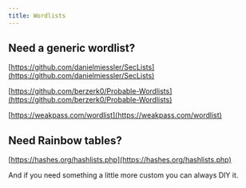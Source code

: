 ```yaml
---
title: Wordlists
---
```


## Need a generic wordlist?

[https://github.com/danielmiessler/SecLists](https://github.com/danielmiessler/SecLists)

[https://github.com/berzerk0/Probable-Wordlists](https://github.com/berzerk0/Probable-Wordlists)

[https://weakpass.com/wordlist](https://weakpass.com/wordlist)


## Need Rainbow tables?
[https://hashes.org/hashlists.php](https://hashes.org/hashlists.php)


And if you need something a little more custom you can always DIY it.